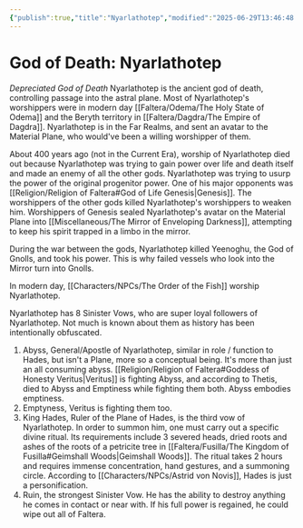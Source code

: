 ```yaml
---
{"publish":true,"title":"Nyarlathotep","modified":"2025-06-29T13:46:48.950-07:00","cssclasses":""}
---
```




# God of Death: Nyarlathotep
*Depreciated God of Death*
Nyarlathotep is the ancient god of death, controlling passage into the astral plane. Most of Nyarlathotep's worshippers were in modern day [[Faltera/Odema/The Holy State of Odema]] and the Beryth territory in [[Faltera/Dagdra/The Empire of Dagdra]]. Nyarlathotep is in the Far Realms, and sent an avatar to the Material Plane, who would've been a willing worshipper of them. 

About 400 years ago (not in the Current Era), worship of Nyarlathotep died out because Nyarlathotep was trying to gain power over life and death itself and made an enemy of all the other gods. Nyarlathotep was trying to usurp the power of the original progenitor power. One of his major opponents was [[Religion/Religion of Faltera#God of Life Genesis\|Genesis]]. The worshippers of the other gods killed Nyarlathotep's worshippers to weaken him. Worshippers of Genesis sealed Nyarlathotep's avatar on the Material Plane into [[Miscellaneous/The Mirror of Enveloping Darkness]], attempting to keep his spirit trapped in a limbo in the mirror. 

During the war between the gods, Nyarlathotep killed Yeenoghu, the God of Gnolls, and took his power. This is why failed vessels who look into the Mirror turn into Gnolls. 

In modern day, [[Characters/NPCs/The Order of the Fish]] worship Nyarlathotep. 

Nyarlathotep has 8 Sinister Vows, who are super loyal followers of Nyarlathotep. Not much is known about them as history has been intentionally obfuscated. 
1. Abyss, General/Apostle of Nyarlathotep, similar in role / function to Hades, but isn't a Plane, more so a conceptual being. It's more than just an all consuming abyss. [[Religion/Religion of Faltera#Goddess of Honesty Veritus\|Veritus]] is fighting Abyss, and according to Thetis, died to Abyss and Emptiness while fighting them both. Abyss embodies emptiness. 
2. Emptyness, Veritus is fighting them too. 
3. King Hades, Ruler of the Plane of Hades, is the third vow of Nyarlathotep. In order to summon him, one must carry out a specific divine ritual. Its requirements include 3 severed heads, dried roots and ashes of the roots of a petricite tree in [[Faltera/Fusilla/The Kingdom of Fusilla#Geimshall Woods\|Geimshall Woods]]. The ritual takes 2 hours and requires immense concentration, hand gestures, and a summoning circle. According to [[Characters/NPCs/Astrid von Novis]], Hades is just a personification. 
4. Ruin, the strongest Sinister Vow. He has the ability to destroy anything he comes in contact or near with. If his full power is regained, he could wipe out all of Faltera. 


